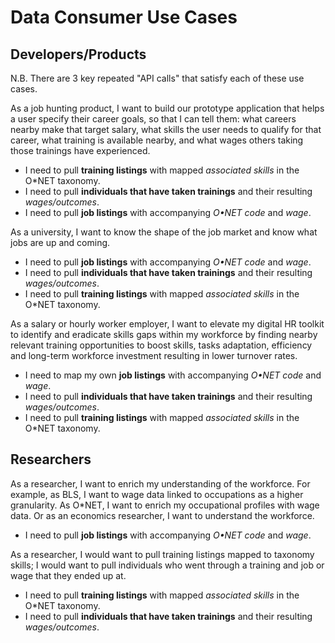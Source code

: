 # Data Consumer Use Cases
## Developers/Products
N.B. There are 3 key repeated "API calls" that satisfy each of these use cases.

As a job hunting product, I want to build our prototype application that helps a user specify their career goals, so that I can tell them: what careers nearby make that target salary, what skills the user needs to qualify for that career, what training is available nearby, and what wages others taking those trainings have experienced.
* I need to pull **training listings** with mapped *associated skills* in the O*NET taxonomy.
* I need to pull **individuals that have taken trainings** and their resulting *wages/outcomes*.
* I need to pull **job listings** with accompanying *O•NET code* and *wage*.

As a university, I want to know the shape of the job market and know what jobs are up and coming.
* I need to pull **job listings** with accompanying *O•NET code* and *wage*.
* I need to pull **individuals that have taken trainings** and their resulting *wages/outcomes*.
* I need to pull **training listings** with mapped *associated skills* in the O*NET taxonomy.

As a salary or hourly worker employer, I want to elevate my digital HR toolkit to identify and eradicate skills gaps within my workforce by finding nearby relevant training opportunities to boost skills, tasks adaptation, efficiency and long-term workforce investment resulting in lower turnover rates.
* I need to map my own **job listings** with accompanying *O•NET code* and *wage*.
* I need to pull **individuals that have taken trainings** and their resulting *wages/outcomes*.
* I need to pull **training listings** with mapped *associated skills* in the O*NET taxonomy.

## Researchers

As a researcher, I want to enrich my understanding of the workforce. For example, as BLS, I want to wage data linked to occupations as a higher granularity. As O*NET, I want to enrich my occupational profiles with wage data. Or as an economics researcher, I want to understand the workforce.
* I need to pull **job listings** with accompanying *O•NET code* and *wage*.

As a researcher, I would want to pull training listings mapped to taxonomy skills; I would want to pull individuals who went through a training and job or wage that they ended up at.
* I need to pull **training listings** with mapped *associated skills* in the O*NET taxonomy.
* I need to pull **individuals that have taken trainings** and their resulting *wages/outcomes*.
